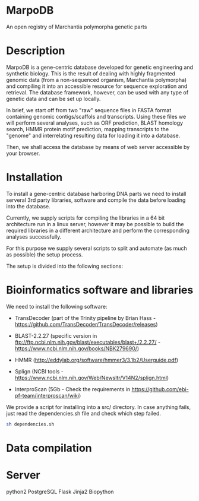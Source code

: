 # MarpoDB
An open registry of Marchantia polymorpha genetic parts

# Description
MarpoDB is a gene-centric database developed for genetic engineering and synthetic biology. This is the result of dealing with highly fragmented genomic data (from a non-sequenced organism, Marchantia polymorpha) and compiling it into an accessible resource for sequence exploration and retrieval. The database framework, however, can be used with any type of genetic data and can be set up locally.

In brief, we start off from two "raw" sequence files in FASTA format containing genomic contigs/scaffols and transcripts. Using these files we will perform several analyses, such as ORF prediction, BLAST homology search, HMMR protein motif prediction, mapping transcripts to the "genome" and interrelating resulting data for loading it into a database.

Then, we shall access the database by means of web server accessible by your browser.

# Installation
To install a gene-centric database harboring DNA parts we need to install serveral 3rd party libraries, software and compile the data before loading into the database. 

Currently, we supply scripts for compiling the libraries in a 64 bit architecture run in a linux server, however it may be possible to build the required libraries in a different architecture and perform the corresponding analyses successfully.

For this purpose we supply several scripts to split and automate (as much as possible) the setup process.

The setup is divided into the following sections:

# Bioinformatics software and libraries

We need to install the following software:

- TransDecoder (part of the Trinity pipeline by Brian Hass -https://github.com/TransDecoder/TransDecoder/releases)

- BLAST-2.2.27 (specific version in ftp://ftp.ncbi.nlm.nih.gov/blast/executables/blast+/2.2.27/ - https://www.ncbi.nlm.nih.gov/books/NBK279690/)

- HMMR (http://eddylab.org/software/hmmer3/3.1b2/Userguide.pdf)

- Splign (NCBI tools - https://www.ncbi.nlm.nih.gov/Web/Newsltr/V14N2/splign.html)

- InterproScan (5Gb - Check the requirements in https://github.com/ebi-pf-team/interproscan/wiki)

We provide a script for installing into a src/ directory. In case anything fails, just read the dependencies.sh file and check which step failed.

```bash
sh dependencies.sh
```

# Data compilation




# Server

python2
PostgreSQL
Flask
Jinja2
Biopython


